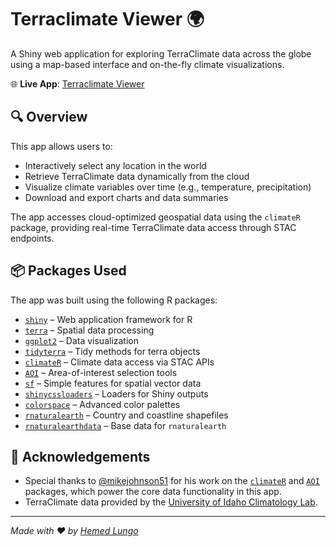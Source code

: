 # Terraclimate Viewer 🌍

A Shiny web application for exploring TerraClimate data across the globe using a map-based interface and on-the-fly climate visualizations.

🌐 **Live App**: [Terraclimate Viewer](https://hemedlungo.shinyapps.io/Terraclimate_Viewer/)

## 🔍 Overview

This app allows users to:
- Interactively select any location in the world
- Retrieve TerraClimate data dynamically from the cloud
- Visualize climate variables over time (e.g., temperature, precipitation)
- Download and export charts and data summaries

The app accesses cloud-optimized geospatial data using the `climateR` package, providing real-time TerraClimate data access through STAC endpoints.

## 📦 Packages Used

The app was built using the following R packages:

- [`shiny`](https://shiny.posit.co/) – Web application framework for R
- [`terra`](https://rspatial.org/terra/) – Spatial data processing
- [`ggplot2`](https://ggplot2.tidyverse.org/) – Data visualization
- [`tidyterra`](https://dieghernan.github.io/tidyterra/) – Tidy methods for terra objects
- [`climateR`](https://github.com/earthlab/climateR) – Climate data access via STAC APIs
- [`AOI`](https://github.com/mikejohnson51/AOI) – Area-of-interest selection tools
- [`sf`](https://r-spatial.github.io/sf/) – Simple features for spatial vector data
- [`shinycssloaders`](https://github.com/andrewsali/shinycssloaders) – Loaders for Shiny outputs
- [`colorspace`](https://colorspace.r-forge.r-project.org/) – Advanced color palettes
- [`rnaturalearth`](https://github.com/ropensci/rnaturalearth) – Country and coastline shapefiles
- [`rnaturalearthdata`](https://github.com/ropensci/rnaturalearthdata) – Base data for `rnaturalearth`

## 🙏 Acknowledgements

- Special thanks to [@mikejohnson51](https://github.com/mikejohnson51) for his work on the [`climateR`](https://github.com/earthlab/climateR) and [`AOI`](https://github.com/mikejohnson51/AOI) packages, which power the core data functionality in this app.
- TerraClimate data provided by the [University of Idaho Climatology Lab](https://www.climatologylab.org/terraclimate.html).


---

*Made with ❤️ by [Hemed Lungo](https://github.com/Heed725)*
